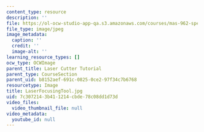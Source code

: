 ```yaml
---
content_type: resource
description: ''
file: https://ol-ocw-studio-app-qa.s3.amazonaws.com/courses/mas-962-special-topics-new-textiles-spring-2010/7c3072143b411214cbde78c08dd1d73d_LaserFocusingTool.jpg
file_type: image/jpeg
image_metadata:
  caption: ''
  credit: ''
  image-alt: ''
learning_resource_types: []
ocw_type: OCWImage
parent_title: Laser Cutter Tutorial
parent_type: CourseSection
parent_uid: b8152aef-691c-0825-0ce2-97f34c7b6768
resourcetype: Image
title: LaserFocusingTool.jpg
uid: 7c307214-3b41-1214-cbde-78c08dd1d73d
video_files:
  video_thumbnail_file: null
video_metadata:
  youtube_id: null
---
```

